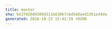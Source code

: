 ```yaml
---
title: master
sha: be27826d4509d311b83067cbd5ddaed1351ed4da
generated: 2018-10-23 15:42:19 +0200
---
```


